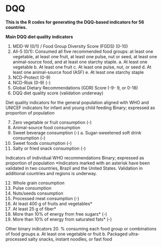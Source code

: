 # DQQ
**This is the R codes for generating the DQQ-based indicators for 56 countries.** 

**Main DQQ diet quality indicators**

1.	MDD-W (0/1) / Food Group Diversity Score (FGDS) (0-10)
2.	All-5 (0/1): Consumed all five recommended food groups: at least one vegetable, at least one fruit, at least one pulse, nut or seed, at least one animal-source food, and at least one starchy staple.
a.	At least one vegetable
b.	At least one fruit
c.	At least one pulse, nut, or seed
d.	At least one animal-source food (ASF)
e.	At least one starchy staple
3.	NCD-Protect  (0-9)
4.	NCD-Risk  (0-9) (-)
5.	Global Dietary Recommendations (GDR) Score (-9- 9, or 0-18)
6.	DQQ diet quality score (validation underway)

Diet quality indicators for the general population aligned with WHO and UNICEF indicators for infant and young child feeding
Binary; expressed as proportion of population

7.	Zero vegetable or fruit consumption (-)
8.	Animal-source food consumption
9.	Sweet beverage consumption (-)
a.	Sugar-sweetened soft drink consumption (-)
10.	Sweet foods consumption (-)
11.	Salty or fried snack consumption (-)

Indicators of individual WHO recommendations 
Binary; expressed as proportion of population
*Indicators marked with an asterisk have been validated in two countries, Brazil and the United States. Validation in additional countries and regions is underway.

12.	Whole grain consumption
13.	Pulse consumption
14.	Nuts/seeds consumption
15.	Processed meat consumption (-)
16.	At least 400 g of fruits and vegetables* 
17.	At least 25 g of fiber* 
18.	More than 10% of energy from free sugars* (-)
19.	More than 10% of energy from saturated fats* (-)

Other binary indicators
20.	 % consuming each food group or combinations of food groups
a.	At least one vegetable or fruit
b.	Packaged ultra-processed salty snacks, instant noodles, or fast food
